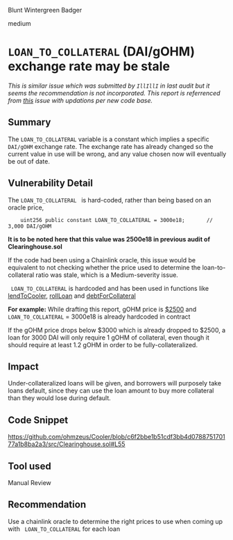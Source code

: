 Blunt Wintergreen Badger

medium

# `LOAN_TO_COLLATERAL` (DAI/gOHM) exchange rate may be stale
_This is similar issue which was submitted by `IllIllI` in last audit but it seems the recommendation is not incorporated. This report is referrenced from [this](https://github.com/sherlock-audit/2023-01-cooler-judging/issues/217) issue with updations per new code base._

## Summary
The `LOAN_TO_COLLATERAL` variable is a constant which implies a specific `DAI/gOHM` exchange rate. The exchange rate has already changed so the current value in use will be wrong, and any value chosen now will eventually be out of date.

## Vulnerability Detail
The `LOAN_TO_COLLATERAL ` is hard-coded, rather than being based on an oracle price,

```Solidity
    uint256 public constant LOAN_TO_COLLATERAL = 3000e18;       // 3,000 DAI/gOHM
```
**It is to be noted here that this value was 2500e18 in previous audit of Clearinghouse.sol**

If the code had been using a Chainlink oracle, this issue would be equivalent to not checking whether the price used to determine the loan-to-collateral ratio was stale, which is a Medium-severity issue.

` LOAN_TO_COLLATERAL` is hardcoded and has been used in functions like [lendToCooler](https://github.com/ohmzeus/Cooler/blob/c6f2bbe1b51cdf3bb4d078875170177a1b8ba2a3/src/Clearinghouse.sol#L129-L152), [rollLoan](https://github.com/ohmzeus/Cooler/blob/c6f2bbe1b51cdf3bb4d078875170177a1b8ba2a3/src/Clearinghouse.sol#L165) and [debtForCollateral](https://github.com/ohmzeus/Cooler/blob/c6f2bbe1b51cdf3bb4d078875170177a1b8ba2a3/src/Clearinghouse.sol#L388)

**For example:**
While drafting this report, gOHM price is [$2500](https://coinmarketcap.com/dexscan/ethereum/0x5d66d2506cafad9204429c3918553f76950197f6/) and `LOAN_TO_COLLATERAL` = 3000e18 is already hardcoded in contract

If the gOHM price drops below $3000 which is already dropped to $2500, a loan for 3000 DAI will only require 1 gOHM of collateral, even though it should require at least 1.2 gOHM in order to be fully-collateralized.

## Impact
Under-collateralized loans will be given, and borrowers will purposely take loans default, since they can use the loan amount to buy more collateral than they would lose during default.

## Code Snippet
https://github.com/ohmzeus/Cooler/blob/c6f2bbe1b51cdf3bb4d078875170177a1b8ba2a3/src/Clearinghouse.sol#L55

## Tool used
Manual Review

## Recommendation
Use a chainlink oracle to determine the right prices to use when coming up with ` LOAN_TO_COLLATERAL` for each loan
